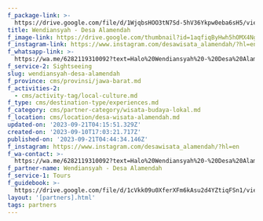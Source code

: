```yaml
---
f_package-link: >-
  https://drive.google.com/file/d/1WjqbsHOO3tN7Sd-5hV36Ykpw0eba6sH5/view?usp=drive_link
title: Wendiansyah - Desa Alamendah
f_image-link: https://drive.google.com/thumbnail?id=1aqfiqByHwh5hOMX4NgvJSuaxy1qysrKT
f_instagram-link: https://www.instagram.com/desawisata_alamendah/?hl=en
f_whatsapp-link: >-
  https://wa.me/6282119310092?text=Halo%20Wendiansyah%20-%20Desa%20Alamendah,%20saya%20dapat%20info%20dari%20@loocale.id%20dan%20punya%20pertanyaan
f_service-2: Sightseeing
slug: wendiansyah-desa-alamendah
f_province: cms/provinsi/jawa-barat.md
f_activities-2:
  - cms/activity-tag/local-culture.md
f_type: cms/destination-type/experiences.md
f_category: cms/partner-category/wisata-budaya-lokal.md
f_location: cms/location/desa-wisata-alamendah.md
updated-on: '2023-09-21T04:15:51.329Z'
created-on: '2023-09-10T17:03:21.717Z'
published-on: '2023-09-21T04:44:34.146Z'
f_instagram: https://www.instagram.com/desawisata_alamendah/?hl=en
f_wa-contact: >-
  https://wa.me/6282119310092?text=Halo%20Wendiansyah%20-%20Desa%20Alamendah,%20saya%20dapat%20info%20dari%20@loocale.id%20dan%20punya%20pertanyaan
f_partner-name: Wendiansyah - Desa Alamendah
f_service-1: Tours
f_guidebook: >-
  https://drive.google.com/file/d/1cVkk09u0XferXFm6kAsu2d4YZtiqFSn1/view?usp=drive_link
layout: '[partners].html'
tags: partners
---
```



